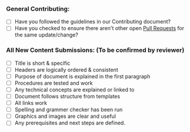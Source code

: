 ### General Contributing:

* [ ] Have you followed the guidelines in our Contributing document?
* [ ] Have you checked to ensure there aren't other open [Pull Requests](../../../pulls) for the same update/change?

<!-- For non content related updates, or fixing things like typos, you can erase the following section -->

### All New Content Submissions: (To be confirmed by reviewer)

* [ ] Title is short & specific
* [ ] Headers are logically ordered & consistent
* [ ] Purpose of document is explained in the first paragraph
* [ ] Procedures are tested and work
* [ ] Any technical concepts are explained or linked to
* [ ] Document follows structure from templates
* [ ] All links work
* [ ] Spelling and grammer checker has been run
* [ ] Graphics and images are clear and useful
* [ ] Any prerequisites and next steps are defined.
